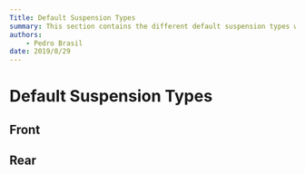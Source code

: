 ```yaml
---
Title: Default Suspension Types
summary: This section contains the different default suspension types which the user my use as template in OptimumKinematics.
authors:
    - Pedro Brasil    
date: 2019/8/29
---
```


# Default Suspension Types

## Front

## Rear